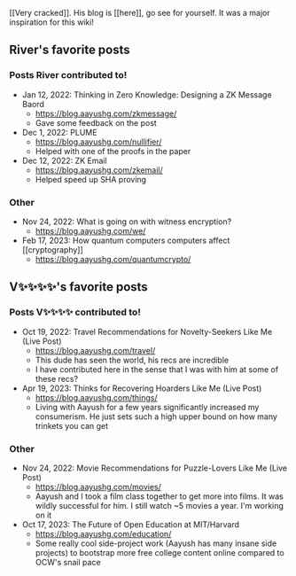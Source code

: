 [[Very cracked]]. His blog is [[here]], go see for yourself. It was a major inspiration for this wiki!

## River's favorite posts

### Posts River contributed to!
- Jan 12, 2022: Thinking in Zero Knowledge: Designing a ZK Message Baord
	- https://blog.aayushg.com/zkmessage/
	- Gave some feedback on the post
- Dec 1, 2022: PLUME
	- https://blog.aayushg.com/nullifier/
	- Helped with one of the proofs in the paper
- Dec 12, 2022: ZK Email
	- https://blog.aayushg.com/zkemail/
	- Helped speed up SHA proving

### Other
- Nov 24, 2022: What is going on with witness encryption?
	- https://blog.aayushg.com/we/
- Feb 17, 2023: How quantum computers computers affect [[cryptography]]
	- https://blog.aayushg.com/quantumcrypto/

## V✨✨✨✨'s favorite posts

### Posts V✨✨✨✨ contributed to!
-  Oct 19, 2022: Travel Recommendations for Novelty-Seekers Like Me (Live Post)
	- https://blog.aayushg.com/travel/
	- This dude has seen the world, his recs are incredible
	- I have contributed here in the sense that I was with him at some of these recs?
- Apr 19, 2023: Thinks for Recovering Hoarders Like Me (Live Post)
	- https://blog.aayushg.com/things/
	- Living with Aayush for a few years significantly increased my consumerism. He just sets such a high upper bound on how many trinkets you can get

### Other
- Nov 24, 2022: Movie Recommendations for Puzzle-Lovers Like Me (Live Post)
	- https://blog.aayushg.com/movies/
	- Aayush and I took a film class together to get more into films. It was wildly successful for him. I still watch ~5 movies a year. I'm working on it
- Oct 17, 2023: The Future of Open Education at MIT/Harvard
	- https://blog.aayushg.com/education/
	- Some really cool side-project work (Aayush has many insane side projects) to bootstrap more free college content online compared to OCW's snail pace